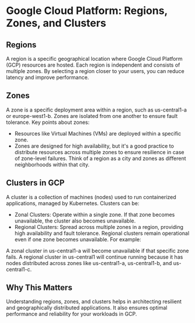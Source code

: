 # Google Cloud Platform: Regions, Zones, and Clusters

## Regions
A region is a specific geographical location where Google Cloud Platform (GCP) resources are hosted. Each region is independent and consists of multiple zones. By selecting a region closer to your users, you can reduce latency and improve performance.

## Zones
A zone is a specific deployment area within a region, such as us-central1-a or europe-west1-b. Zones are isolated from one another to ensure fault tolerance. Key points about zones:

* Resources like Virtual Machines (VMs) are deployed within a specific zone.
* Zones are designed for high availability, but it's a good practice to distribute resources across multiple zones to ensure resilience in case of zone-level failures.
Think of a region as a city and zones as different neighborhoods within that city.

## Clusters in GCP
A cluster is a collection of machines (nodes) used to run containerized applications, managed by Kubernetes. Clusters can be:

* Zonal Clusters: Operate within a single zone. If that zone becomes unavailable, the cluster also becomes unavailable.
* Regional Clusters: Spread across multiple zones in a region, providing high availability and fault tolerance. Regional clusters remain operational even if one zone becomes unavailable.
For example:

A zonal cluster in us-central1-a will become unavailable if that specific zone fails.
A regional cluster in us-central1 will continue running because it has nodes distributed across zones like us-central1-a, us-central1-b, and us-central1-c.

## Why This Matters
Understanding regions, zones, and clusters helps in architecting resilient and geographically distributed applications. It also ensures optimal performance and reliability for your workloads in GCP.
